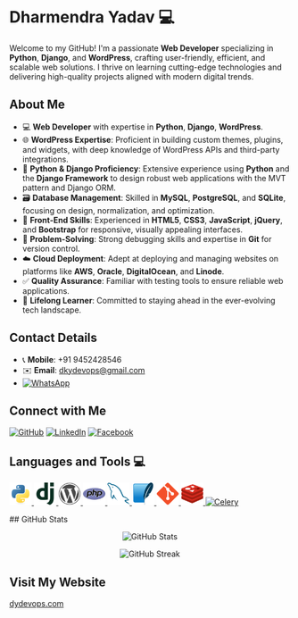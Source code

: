 # Dharmendra Yadav :computer:

Welcome to my GitHub! I'm a passionate **Web Developer** specializing in **Python**, **Django**, and **WordPress**, crafting user-friendly, efficient, and scalable web solutions. I thrive on learning cutting-edge technologies and delivering high-quality projects aligned with modern digital trends.

## About Me
- :computer: **Web Developer** with expertise in **Python**, **Django**, **WordPress**.
- :globe_with_meridians: **WordPress Expertise**: Proficient in building custom themes, plugins, and widgets, with deep knowledge of WordPress APIs and third-party integrations.
- :snake: **Python & Django Proficiency**: Extensive experience using **Python** and the **Django Framework** to design robust web applications with the MVT pattern and Django ORM.
- :card_file_box: **Database Management**: Skilled in **MySQL**, **PostgreSQL**, and **SQLite**, focusing on design, normalization, and optimization.
- :art: **Front-End Skills**: Experienced in **HTML5**, **CSS3**, **JavaScript**, **jQuery**, and **Bootstrap** for responsive, visually appealing interfaces.
- :wrench: **Problem-Solving**: Strong debugging skills and expertise in **Git** for version control.
- :cloud: **Cloud Deployment**: Adept at deploying and managing websites on platforms like **AWS**, **Oracle**, **DigitalOcean**, and **Linode**.
- :white_check_mark: **Quality Assurance**: Familiar with testing tools to ensure reliable web applications.
- :rocket: **Lifelong Learner**: Committed to staying ahead in the ever-evolving tech landscape.

## Contact Details
- :telephone_receiver: **Mobile**: +91 9452428546
- :envelope: **Email**: dkydevops@gmail.com
- [![WhatsApp](https://img.shields.io/badge/WhatsApp-25D366?style=flat&logo=whatsapp&logoColor=white)](https://wa.me/919452428546)


## Connect with Me
[![GitHub](https://img.shields.io/badge/GitHub-181717?style=flat-square&logo=github&logoColor=white)](https://github.com/dydevops)
[![LinkedIn](https://img.shields.io/badge/LinkedIn-0077B5?style=flat-square&logo=linkedin&logoColor=white)](https://www.linkedin.com/in/dydevops/)
[![Facebook](https://img.shields.io/badge/Facebook-1877F2?style=flat-square&logo=facebook&logoColor=white)](https://www.facebook.com/dydevops)

## Languages and Tools :computer:
<p align="left">
  <a href="https://www.python.org" target="_blank" rel="noreferrer">
    <img src="https://raw.githubusercontent.com/devicons/devicon/master/icons/python/python-original.svg" alt="Python" width="40" height="40"/>
  </a>
  <a href="https://www.djangoproject.com/" target="_blank" rel="noreferrer">
    <img src="https://raw.githubusercontent.com/devicons/devicon/master/icons/django/django-plain.svg" alt="Django" width="40" height="40"/>
  </a>
  <a href="https://wordpress.org/" target="_blank" rel="noreferrer">
    <img src="https://raw.githubusercontent.com/devicons/devicon/master/icons/wordpress/wordpress-plain.svg" alt="WordPress" width="40" height="40"/>
  </a>
  <a href="https://www.php.net/" target="_blank" rel="noreferrer">
    <img src="https://raw.githubusercontent.com/devicons/devicon/master/icons/php/php-original.svg" alt="PHP" width="40" height="40"/>
  </a>
  <a href="https://www.mysql.com/" target="_blank" rel="noreferrer">
    <img src="https://raw.githubusercontent.com/devicons/devicon/master/icons/mysql/mysql-original.svg" alt="MySQL" width="40" height="40"/>
  </a>
  <a href="https://www.sqlite.org/" target="_blank" rel="noreferrer">
    <img src="https://raw.githubusercontent.com/devicons/devicon/master/icons/sqlite/sqlite-original.svg" alt="SQLite" width="40" height="40"/>
  </a>
  <a href="https://git-scm.com/" target="_blank" rel="noreferrer">
    <img src="https://raw.githubusercontent.com/devicons/devicon/master/icons/git/git-original.svg" alt="Git" width="40" height="40"/>
  </a>
  <a href="https://redis.io/" target="_blank" rel="noreferrer">
    <img src="https://raw.githubusercontent.com/devicons/devicon/master/icons/redis/redis-original.svg" alt="Redis" width="40" height="40"/>
  </a>
  <a href="https://docs.celeryq.dev/en/stable/" target="_blank" rel="noreferrer">
    <img src="https://docs.celeryq.dev/en/latest/_static/celery_512.png" alt="Celery" width="40" height="40"/>
  </a>
</p>
## GitHub Stats
<p align="center">
  <img src="https://github-readme-stats.vercel.app/api?username=dydevops&show_icons=true&theme=radical&locale=en&hide_border=true" alt="GitHub Stats" width="400" />
</p>
<p align="center">
  <img src="https://github-readme-streak-stats.herokuapp.com/?user=dydevops&theme=radical&hide_border=true" alt="GitHub Streak" width="400" />
</p>

## Visit My Website
[dydevops.com](https://www.dydevops.com/)
